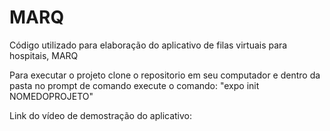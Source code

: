 # MARQ
Código utilizado para elaboração do aplicativo de filas virtuais para hospitais, MARQ

Para executar o projeto clone o repositorio em seu computador e dentro da pasta no prompt de comando execute o comando: "expo init NOMEDOPROJETO"

Link do vídeo de demostração do aplicativo:

